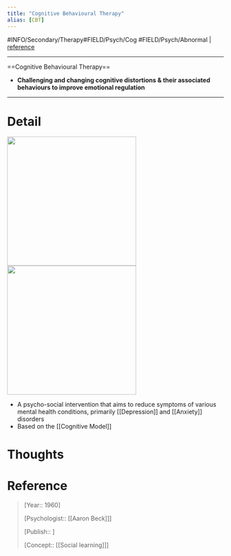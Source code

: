 ```yaml
---
title: "Cognitive Behavioural Therapy"
alias: [CBT]
---
```



#INFO/Secondary/Therapy#FIELD/Psych/Cog #FIELD/Psych/Abnormal  | [reference](https://en.wikipedia.org/wiki/Cognitive_behavioral_therapy)

---

==Cognitive Behavioural Therapy==

- **Challenging and changing cognitive distortions & their associated behaviours to improve emotional regulation**

---

# Detail

<img src="https://upload.wikimedia.org/wikipedia/commons/thumb/e/e2/Cognitive_behavioral_therapy_-_basic_tenets.svg/1426px-Cognitive_behavioral_therapy_-_basic_tenets.svg.png" width="300"> <img src="https://tva1.sinaimg.cn/large/e6c9d24egy1h6djqznbsjj20lu0kigmt.jpg" width="300">
- A psycho-social intervention that aims to reduce symptoms of various mental health conditions, primarily [[Depression]] and [[Anxiety]] disorders
- Based on the [[Cognitive Model]]

# Thoughts

# Reference

> [Year:: 1960]
>
> [Psychologist:: [[Aaron Beck]]]
>
> [Publish:: ]
>
> [Concept:: [[Social learning]]]
